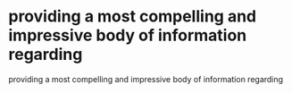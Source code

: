 # providing a most compelling and impressive body of information regarding

providing a most compelling and impressive body of information regarding